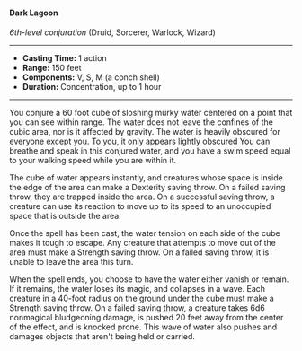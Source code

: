 #### Dark Lagoon
*6th-level conjuration* (Druid, Sorcerer, Warlock, Wizard)
___
- **Casting Time:** 1 action 
- **Range:** 150 feet 
- **Components:** V, S, M (a conch shell) 
- **Duration:** Concentration, up to 1 hour 
---
You conjure a 60 foot cube of sloshing murky water centered on a point that you can see within range. The water does not leave the confines of the cubic area, nor is it affected by gravity. The water is heavily obscured for everyone except you. To you, it only appears lightly obscured You can breathe and speak in this conjured water, and you have a swim speed equal to your walking speed while you are within it. 

The cube of water appears instantly, and creatures whose space is inside the edge of the area can make a Dexterity saving throw. On a failed saving throw, they are trapped inside the area. On a successful saving throw, a creature can use its reaction to move up to its speed to an unoccupied space that is outside the area. 

Once the spell has been cast, the water tension on each side of the cube makes it tough to escape. Any creature that attempts to move out of the area must make a Strength saving throw. On a failed saving throw, it is unable to leave the area this turn. 

When the spell ends, you choose to have the water either vanish or remain. If it remains, the water loses its magic, and collapses in a wave. Each creature in a 40-foot radius on the ground under the cube must make a Strength saving throw. On a failed saving throw, a creature takes 6d6 nonmagical bludgeoning damage, is pushed 20 feet away from the center of the effect, and is knocked prone. This wave of water also pushes and damages objects that aren't being held or carried.
